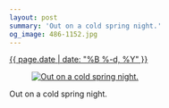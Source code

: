 ```yaml
---
layout: post
summary: 'Out on a cold spring night.'
og_image: 486-1152.jpg
---
```


<p>
 <time>
  <a href="/486">
   {{ page.date | date: "%B %-d, %Y" }}
  </a>
 </time>
 <a href="/486">
  <figure data-taken="4/10/2016">
   <img alt="Out on a cold spring night." sizes="(min-width: 700px) 50vw, calc(100vw - 2rem)" src="{{ site.assets_url }}/486-576.jpg" srcset="{{ site.assets_url }}/486-1152.jpg 1152w, {{ site.assets_url }}/486-864.jpg 864w, {{ site.assets_url }}/486-576.jpg 576w, {{ site.assets_url }}/486-288.jpg 288w"/>
  </figure>
 </a>
 <span>
  Out on a cold spring night.
 </span>
</p>
